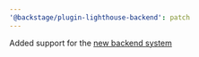 ```yaml
---
'@backstage/plugin-lighthouse-backend': patch
---
```


Added support for the [new backend system](https://backstage.io/docs/backend-system/)
